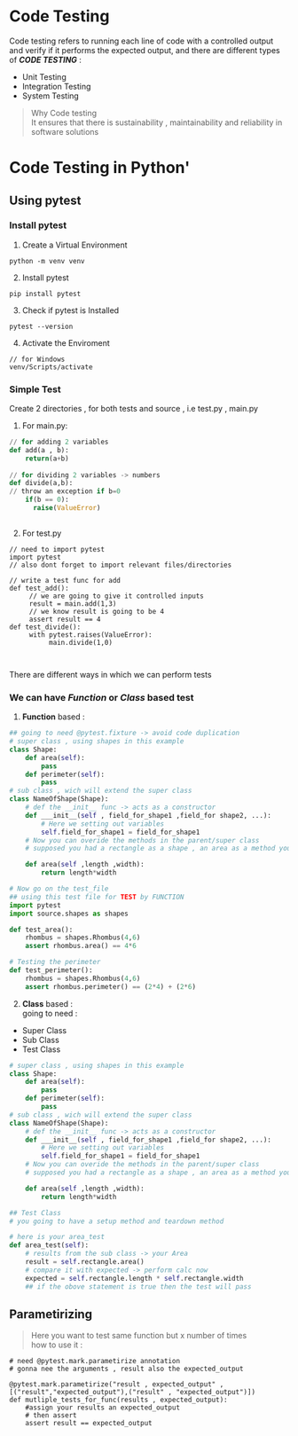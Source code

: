 # Code Testing   
Code testing refers to running each line of code with a controlled output and verify if it performs the expected output, and there are different types of ***CODE TESTING*** :    
* Unit Testing
* Integration Testing
* System Testing
> Why Code testing   
It ensures that there is sustainability , maintainability and reliability in software solutions   
# Code Testing in Python'
## Using pytest  
### Install pytest   
1. Create a Virtual Environment   
~~~
python -m venv venv
~~~   
2. Install pytest   
~~~
pip install pytest
~~~   
3. Check if pytest is Installed   
~~~
pytest --version 
~~~
4. Activate the Enviroment   
~~~
// for Windows
venv/Scripts/activate 
~~~   
### Simple Test
Create 2 directories , for both tests  and source , i.e test.py , main.py   
1. For main.py:   
~~~python
// for adding 2 variables
def add(a , b):   
    return(a+b)   
   
// for dividing 2 variables -> numbers   
def divide(a,b):   
// throw an exception if b=0    
    if(b == 0):
      raise(ValueError)
   


~~~   
2. For test.py   
~~~
// need to import pytest
import pytest
// also dont forget to import relevant files/directories

// write a test func for add
def test_add():
     // we are going to give it controlled inputs
     result = main.add(1,3)
     // we know result is going to be 4
     assert result == 4
def test_divide():
     with pytest.raises(ValueError):
          main.divide(1,0)



~~~   
There are different ways in which we can perform tests   
### We can have ***Function*** or  ***Class*** based test   
1. **Function** based : 
~~~python
## going to need @pytest.fixture -> avoid code duplication
# super class , using shapes in this example
class Shape:
    def area(self):
        pass
    def perimeter(self):
        pass
# sub class , wich will extend the super class
class NameOfShape(Shape):
    # def the __init__ func -> acts as a constructor
    def ___init__(self , field_for_shape1 ,field_for shape2, ...):   
        # Here we setting out variables
        self.field_for_shape1 = field_for_shape1
    # Now you can overide the methods in the parent/super class
    # supposed you had a rectangle as a shape , an area as a method you want to overide , this is how you will go about it

    def area(self ,length ,width):
        return length*width

# Now go on the test_file
## using this test file for TEST by FUNCTION
import pytest
import source.shapes as shapes

def test_area():
    rhombus = shapes.Rhombus(4,6)
    assert rhombus.area() == 4*6

# Testing the perimeter
def test_perimeter():
    rhombus = shapes.Rhombus(4,6)
    assert rhombus.perimeter() == (2*4) + (2*6)
~~~  
2. **Class** based :  
going to need :   
* Super Class
* Sub Class
* Test Class 
~~~python
# super class , using shapes in this example
class Shape:
    def area(self):
        pass
    def perimeter(self):
        pass
# sub class , wich will extend the super class
class NameOfShape(Shape):
    # def the __init__ func -> acts as a constructor
    def ___init__(self , field_for_shape1 ,field_for shape2, ...):   
        # Here we setting out variables
        self.field_for_shape1 = field_for_shape1
    # Now you can overide the methods in the parent/super class
    # supposed you had a rectangle as a shape , an area as a method you want to overide , this is how you will go about it

    def area(self ,length ,width):
        return length*width

## Test Class
# you going to have a setup method and teardown method

# here is your area_test
def area_test(self):
    # results from the sub class -> your Area
    result = self.rectangle.area()
    # compare it with expected -> perform calc now
    expected = self.rectangle.length * self.rectangle.width
    ## if the obove statement is true then the test will pass

~~~   
## Parametirizing   
> Here you want to test same function but x number of times   
how to use it :   
~~~
# need @pytest.mark.parametirize annotation
# gonna nee the arguments , result also the expected_output

@pytest.mark.parametirize("result , expected_output" , [("result","expected_output"),("result" , "expected_output")])
def mutliple_tests_for_func(results , expected_output):
    #assign your results an expected_output
    # then assert
    assert result == expected_output
~~~